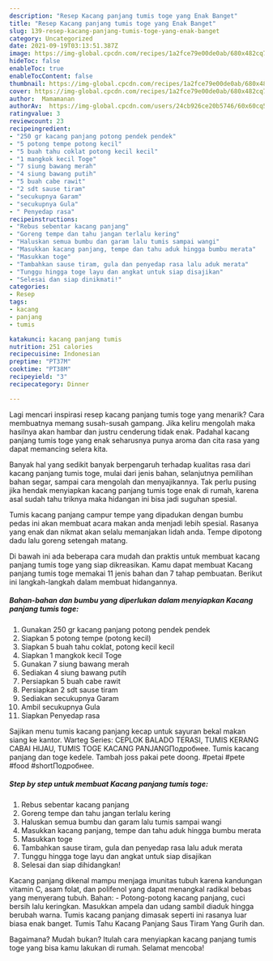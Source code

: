 ```yaml
---
description: "Resep Kacang panjang tumis toge yang Enak Banget"
title: "Resep Kacang panjang tumis toge yang Enak Banget"
slug: 139-resep-kacang-panjang-tumis-toge-yang-enak-banget
category: Uncategorized
date: 2021-09-19T03:13:51.387Z
image: https://img-global.cpcdn.com/recipes/1a2fce79e00de0ab/680x482cq70/kacang-panjang-tumis-toge-foto-resep-utama.jpg
hideToc: false
enableToc: true
enableTocContent: false
thumbnail: https://img-global.cpcdn.com/recipes/1a2fce79e00de0ab/680x482cq70/kacang-panjang-tumis-toge-foto-resep-utama.jpg
cover: https://img-global.cpcdn.com/recipes/1a2fce79e00de0ab/680x482cq70/kacang-panjang-tumis-toge-foto-resep-utama.jpg
author:  Mamamanan
authorAv:  https://img-global.cpcdn.com/users/24cb926ce20b5746/60x60cq50/avatar.jpg
ratingvalue: 3
reviewcount: 23
recipeingredient:
- "250 gr kacang panjang potong pendek pendek"
- "5 potong tempe potong kecil"
- "5 buah tahu coklat potong kecil kecil"
- "1 mangkok kecil Toge"
- "7 siung bawang merah"
- "4 siung bawang putih"
- "5 buah cabe rawit"
- "2 sdt sause tiram"
- "secukupnya Garam"
- "secukupnya Gula"
- " Penyedap rasa"
recipeinstructions:
- "Rebus sebentar kacang panjang"
- "Goreng tempe dan tahu jangan terlalu kering"
- "Haluskan semua bumbu dan garam lalu tumis sampai wangi"
- "Masukkan kacang panjang, tempe dan tahu aduk hingga bumbu merata"
- "Masukkan toge"
- "Tambahkan sause tiram, gula dan penyedap rasa lalu aduk merata"
- "Tunggu hingga toge layu dan angkat untuk siap disajikan"
- "Selesai dan siap dinikmati!"
categories:
- Resep
tags:
- kacang
- panjang
- tumis

katakunci: kacang panjang tumis 
nutrition: 251 calories
recipecuisine: Indonesian
preptime: "PT37M"
cooktime: "PT38M"
recipeyield: "3"
recipecategory: Dinner

---
```



Lagi mencari inspirasi resep kacang panjang tumis toge yang menarik? Cara membuatnya memang susah-susah gampang. Jika keliru mengolah maka hasilnya akan hambar dan justru cenderung tidak enak. Padahal kacang panjang tumis toge yang enak seharusnya punya aroma dan cita rasa yang dapat memancing selera kita.


Banyak hal yang sedikit banyak berpengaruh terhadap kualitas rasa dari kacang panjang tumis toge, mulai dari jenis bahan, selanjutnya pemilihan bahan segar, sampai cara mengolah dan menyajikannya. Tak perlu pusing jika hendak menyiapkan kacang panjang tumis toge enak di rumah, karena asal sudah tahu triknya maka hidangan ini bisa jadi suguhan spesial.

Tumis kacang panjang campur tempe yang dipadukan dengan bumbu pedas ini akan membuat acara makan anda menjadi lebih spesial. Rasanya yang enak dan nikmat akan selalu memanjakan lidah anda. Tempe dipotong dadu lalu goreng setengah matang.


Di bawah ini ada beberapa cara mudah dan praktis untuk membuat kacang panjang tumis toge yang siap dikreasikan. Kamu dapat membuat Kacang panjang tumis toge memakai 11 jenis bahan dan 7 tahap pembuatan. Berikut ini langkah-langkah dalam membuat hidangannya.

<!--inarticleads1-->

##### Bahan-bahan dan bumbu yang diperlukan dalam menyiapkan Kacang panjang tumis toge:

1. Gunakan 250 gr kacang panjang potong pendek pendek
1. Siapkan 5 potong tempe (potong kecil)
1. Siapkan 5 buah tahu coklat, potong kecil kecil
1. Siapkan 1 mangkok kecil Toge
1. Gunakan 7 siung bawang merah
1. Sediakan 4 siung bawang putih
1. Persiapkan 5 buah cabe rawit
1. Persiapkan 2 sdt sause tiram
1. Sediakan secukupnya Garam
1. Ambil secukupnya Gula
1. Siapkan  Penyedap rasa


Sajikan menu tumis kacang panjang kecap untuk sayuran bekal makan siang ke kantor. Warteg Series: CEPLOK BALADO TERASI, TUMIS KERANG CABAI HIJAU, TUMIS TOGE KACANG PANJANGПодробнее. Tumis kacang panjang dan toge kedele. Tambah joss pakai pete doong. #petai #pete #food #shortПодробнее. 

<!--inarticleads2-->

##### Step by step untuk membuat Kacang panjang tumis toge:

1. Rebus sebentar kacang panjang
1. Goreng tempe dan tahu jangan terlalu kering
1. Haluskan semua bumbu dan garam lalu tumis sampai wangi
1. Masukkan kacang panjang, tempe dan tahu aduk hingga bumbu merata
1. Masukkan toge
1. Tambahkan sause tiram, gula dan penyedap rasa lalu aduk merata
1. Tunggu hingga toge layu dan angkat untuk siap disajikan
1. Selesai dan siap dihidangkan!

Kacang panjang dikenal mampu menjaga imunitas tubuh karena kandungan vitamin C, asam folat, dan polifenol yang dapat menangkal radikal bebas yang menyerang tubuh. Bahan: - Potong-potong kacang panjang, cuci bersih lalu keringkan. Masukkan ampela dan udang sambil diaduk hingga berubah warna. Tumis kacang panjang dimasak seperti ini rasanya luar biasa enak banget. Tumis Tahu Kacang Panjang Saus Tiram Yang Gurih dan. 

Bagaimana? Mudah bukan? Itulah cara menyiapkan kacang panjang tumis toge yang bisa kamu lakukan di rumah. Selamat mencoba!
